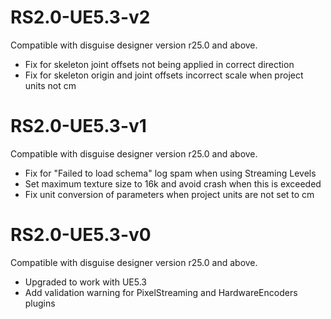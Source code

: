 # RS2.0-UE5.3-v2
Compatible with disguise designer version r25.0 and above.
* Fix for skeleton joint offsets not being applied in correct direction
* Fix for skeleton origin and joint offsets incorrect scale when project units not cm

# RS2.0-UE5.3-v1
Compatible with disguise designer version r25.0 and above.
* Fix for "Failed to load schema" log spam when using Streaming Levels
* Set maximum texture size to 16k and avoid crash when this is exceeded
* Fix unit conversion of parameters when project units are not set to cm

# RS2.0-UE5.3-v0
Compatible with disguise designer version r25.0 and above.
- Upgraded to work with UE5.3
- Add validation warning for PixelStreaming and HardwareEncoders plugins
